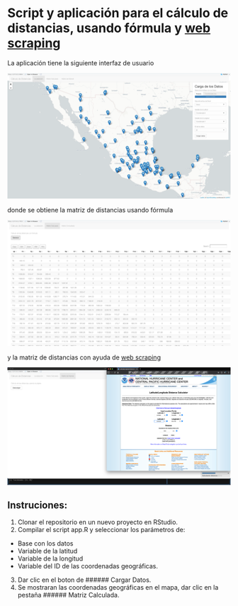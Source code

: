 # Script y aplicación para el cálculo de distancias, usando fórmula y [web scraping](https://www.nhc.noaa.gov/gccalc.shtml)

La aplicación tiene la siguiente interfaz de usuario

![app](https://github.com/jodopevi/Calculo_Distancias/blob/main/www/app_Mapa.png)

donde se obtiene la matriz de distancias usando fórmula

![matriz_formula](https://github.com/jodopevi/Calculo_Distancias/blob/main/www/app_Matriz_Calculada.png)

y la matriz de distancias con ayuda de [web scraping](https://www.nhc.noaa.gov/gccalc.shtml)

![matriz_internet](https://github.com/jodopevi/Calculo_Distancias/blob/main/www/app_Matriz_Internet.png)

## Instruciones:

1. Clonar el repositorio en un nuevo proyecto en RStudio.
2. Compilar el script app.R y seleccionar los parámetros de:
- Base con los datos
- Variable de la latitud
- Variable de la longitud
- Variable del ID de las coordenadas geográficas.
3. Dar clic en el boton de ###### Cargar Datos.
4. Se mostraran las coordenadas geográficas en el mapa, dar clic en la pestaña ###### Matriz Calculada.